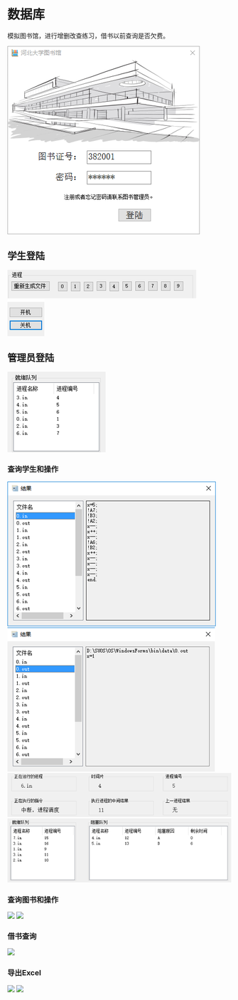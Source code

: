 # 数据库

模拟图书馆，进行增删改查练习，借书以前查询是否欠费。

![](https://github.com/Evan1995/HomeworkCode/raw/master/DataBase/pic/1.png)

## 学生登陆
![](https://github.com/Evan1995/HomeworkCode/raw/master/OperatingSystem/pic/2.png)
![](https://github.com/Evan1995/HomeworkCode/raw/master/OperatingSystem/pic/3.png)

## 管理员登陆
![](https://github.com/Evan1995/HomeworkCode/raw/master/OperatingSystem/pic/4.png)

### 查询学生和操作
![](https://github.com/Evan1995/HomeworkCode/raw/master/OperatingSystem/pic/5.png)
![](https://github.com/Evan1995/HomeworkCode/raw/master/OperatingSystem/pic/6.png)
![](https://github.com/Evan1995/HomeworkCode/raw/master/OperatingSystem/pic/7.png)
![](https://github.com/Evan1995/HomeworkCode/raw/master/OperatingSystem/pic/8.png)

### 查询图书和操作
![](https://github.com/Evan1995/HomeworkCode/raw/master/OperatingSystem/pic/9.png)
![](https://github.com/Evan1995/HomeworkCode/raw/master/OperatingSystem/pic/10.png)

### 借书查询
![](https://github.com/Evan1995/HomeworkCode/raw/master/OperatingSystem/pic/11.png)

### 导出Excel
![](https://github.com/Evan1995/HomeworkCode/raw/master/OperatingSystem/pic/12.png)
![](https://github.com/Evan1995/HomeworkCode/raw/master/OperatingSystem/pic/13.png)
